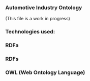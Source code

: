 
### Automotive Industry Ontology
(This file is a work in progress)

### Technologies used:
###
### RDFa
### RDFs
### OWL (Web Ontology Language)
